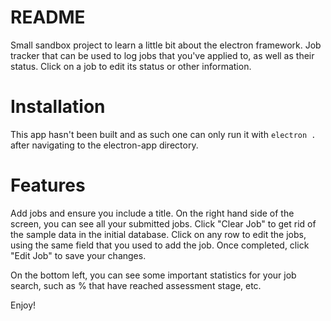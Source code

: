 # README

Small sandbox project to learn a little bit about the electron framework. Job tracker that can be used to log jobs that you've applied to, 
as well as their status. Click on a job to edit its status or other information. 

# Installation

This app hasn't been built and as such one can only run it with ```electron .``` after navigating to the electron-app directory. 

# Features

Add jobs and ensure you include a title. On the right hand side of the screen, you can see all your submitted jobs. 
Click "Clear Job" to get rid of the sample data in the initial database. Click on any row to edit the jobs, using 
the same field that you used to add the job. Once completed, click "Edit Job" to save your changes.

On the bottom left, you can see some important statistics for your job search, such as % that have reached assessment stage, etc.

Enjoy!
